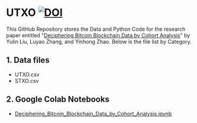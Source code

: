 # UTXO [![DOI](https://zenodo.org/badge/359854756.svg)](https://zenodo.org/badge/latestdoi/359854756)
This GitHub Repository stores the Data and Python Code for the research paper entitled "[Deciphering Bitcoin Blockchain Data by Cohort Analysis](https://arxiv.org/abs/2103.00173)" by Yulin Liu, Luyao Zhang, and Yinhong Zhao. Below is the file list by Category. 

## 1. Data files
- UTXO.csv
- STXO.csv
## 2. Google Colab Notebooks 
- [Deciphering_Bitcoin_Blockchain_Data_by_Cohort_Analysis.ipynb](https://github.com/SciEcon/UTXO/blob/main/Deciphering_Bitcoin_Blockchain_Data_by_Cohort_Analysis.ipynb)
